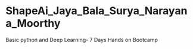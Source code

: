# ShapeAi_Jaya_Bala_Surya_Narayana_Moorthy
Basic python and Deep Learning- 7 Days Hands on Bootcamp
